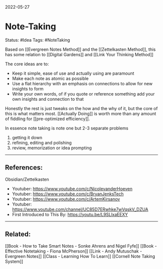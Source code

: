 2022-05-27
# Note-Taking
Status: #Idea
Tags: #NoteTaking 

Based on [[Evergreen Notes Method]] and the [[Zettelkasten Method]], this has some relation to [[Digital Gardens]] and [[Link Your Thinking Method]]

The core ideas are to:
- Keep it simple, ease of use and actually using are paramount
- Make each note as atomic as possible
- Use a flat hierarchy with an emphasis on connections to allow for new insights to form
- Write your own words, of if you quote or reference something add your own insights and connection to that

Honestly the rest is just tweaks on the how and the why of it, but the core of this is what matters most. [[Actually Doing]] is worth more than any amount of fiddling for [[pre-optimized efficiency]]. 

In essence note taking is note one but 2-3 separate problems
1. getting it down
2. refining, editing and polishing
3. review, memorization or idea prompting

---
## References:
Obsidian/Zettelkasten
- Youtuber: https://www.youtube.com/c/NicolevanderHoeven
- Youtuber: https://www.youtube.com/c/BryanJenksTech
- Youtuber: https://www.youtube.com/c/ArtemKirsanov
- Youtuber: https://www.youtube.com/channel/UC85D7ERwhke7wVqskV_DZUA
- First Introduced to This By: https://youtu.be/L9SLlxaEEXY

---
## Related:
[[Book - How to Take Smart Notes - Sonke Ahrens and Nigel Fyfe]]
[[Book - Effective Notetaking - Fiona McPherson]]
[[Link - Andy Mutuschak - Evergreen Notes]]
[[Class - Learning How To Learn]] 
[[Cornell Note Taking System]] 